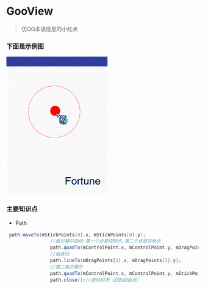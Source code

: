 # GooView
> 仿QQ未读信息的小红点
### 下面是示例图
![GooView.gif](GooView.gif)
### 主要知识点
* Path
```Java
 path.moveTo(mStickPoints[0].x, mStickPoints[0].y);
                //画贝塞尔曲线:第一个点是控制点,第二个点是目标点
                path.quadTo(mControlPoint.x, mControlPoint.y, mDragPoints[0].x, mDragPoints[0].y);
                //画直线
                path.lineTo(mDragPoints[1].x, mDragPoints[1].y);
                //第二条贝塞尔
                path.quadTo(mControlPoint.x, mControlPoint.y, mStickPoints[1].x, mStickPoints[1].y);
                path.close();//自动封闭（回到起始点）
```

